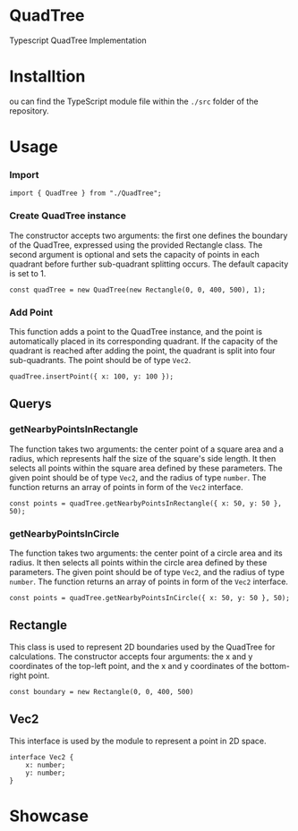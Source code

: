 # QuadTree
Typescript QuadTree Implementation

# Installtion
ou can find the TypeScript module file within the `./src` folder of the repository.

# Usage

### Import
```TS
import { QuadTree } from "./QuadTree";
```

### Create QuadTree instance
The constructor accepts two arguments: the first one defines the boundary of the QuadTree, expressed using the provided Rectangle class. The second argument is optional and sets the capacity of points in each quadrant before further sub-quadrant splitting occurs. The default capacity is set to 1.
```TS
const quadTree = new QuadTree(new Rectangle(0, 0, 400, 500), 1);
```

### Add Point
This function adds a point to the QuadTree instance, and the point is automatically placed in its corresponding quadrant. If the capacity of the quadrant is reached after adding the point, the quadrant is split into four sub-quadrants. The point should be of type `Vec2`.
```TS
quadTree.insertPoint({ x: 100, y: 100 });
```

## Querys
### getNearbyPointsInRectangle
The function takes two arguments: the center point of a square area and a radius, which represents half the size of the square's side length. It then selects all points within the square area defined by these parameters. The given point should be of type `Vec2`, and the radius of type `number`. The function returns an array of points in form of the `Vec2` interface.
```TS
const points = quadTree.getNearbyPointsInRectangle({ x: 50, y: 50 }, 50);
```

### getNearbyPointsInCircle
The function takes two arguments: the center point of a circle area and its radius. It then selects all points within the circle area defined by these parameters. The given point should be of type `Vec2`, and the radius of type `number`. The function returns an array of points in form of the `Vec2` interface.
```TS
const points = quadTree.getNearbyPointsInCircle({ x: 50, y: 50 }, 50);
```

## Rectangle
This class is used to represent 2D boundaries used by the QuadTree for calculations. The constructor accepts four arguments: the x and y coordinates of the top-left point, and the x and y coordinates of the bottom-right point.
```TS
const boundary = new Rectangle(0, 0, 400, 500)
```

## Vec2
This interface is used by the module to represent a point in 2D space.
```TS
interface Vec2 {
    x: number;
    y: number;
}
```

# Showcase

